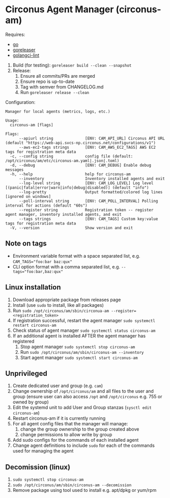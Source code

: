 # Circonus Agent Manager (circonus-am)

Requires:

* [go](https://go.dev/dl/)
* [goreleaser](https://goreleaser.com/install/)
* [golangci-lint](https://golangci-lint.run/usage/install/#local-installation)

1. Build (for testing): `goreleaser build --clean --snapshot`
1. Release:
   1. Ensure all commits/PRs are merged
   1. Ensure repo is up-to-date
   1. Tag with semver from CHANGELOG.md
   1. Run `goreleaser release --clean`

Configuration:

```text
Manager for local agents (metrics, logs, etc.)

Usage:
  circonus-am [flags]

Flags:
      --apiurl string              [ENV: CAM_API_URL] Circonus API URL (default "https://web-api.svcs-np.circonus.net/configurations/v1")
      --aws-ec2-tags strings       [ENV: CAM_AWS_EC2_TAGS] AWS EC2 tags for registration meta data
  -c, --config string              config file (default: /opt/circonus/am/etc/circonus-am.yaml|.json|.toml)
  -d, --debug                      [ENV: CAM_DEBUG] Enable debug messages
  -h, --help                       help for circonus-am
      --inventory                  Inventory installed agents and exit
      --log-level string           [ENV: CAM_LOG_LEVEL] Log level [(panic|fatal|error|warn|info|debug|disabled)] (default "info")
      --log-pretty                 Output formatted/colored log lines [ignored on windows]
      --poll-interval string       [ENV: CAM_POLL_INTERVAL] Polling interval for actions (default "60s")
      --register string            Registration token -- register agent manager, inventory installed agents, and exit
      --tags strings               [ENV: CAM_TAGS] Custom key:value tags for registration meta data
  -V, --version                    Show version and exit

  ```

## Note on tags

* Environment variable format with a space separated list, e.g. `CAM_TAGS="foo:bar baz:qux"`
* CLI option format with a comma separated list, e.g. `--tags="foo:bar,baz:qux"`

## Linux installation

1. Download appropriate package from releases page
1. Install (use `sudo` to install, like all packages)
1. Run `sudo /opt/circonus/am/sbin/circonua-am --register=<registration_token>`
1. If registration successful, restart the agent manager `sudo systemctl restart circonus-am`
1. Check status of agent manager `sudo systemctl status circonus-am`
1. If an additional agent is installed AFTER the agent manager has registered
   1. Stop agent manager `sudo systemctl stop circonus-am`
   1. Run `sudo /opt/circonus/am/sbin/circonus-am --inventory`
   1. Start agent manager `sudo systemctl start circonus-am`

## Unprivileged

1. Create dedicated user and group (e.g. `cam`)
1. Change ownership of `/opt/circonus/am` and all files to the user and group (ensure user can also access `/opt` and `/opt/circonus` e.g. 755 or owned by group)
1. Edit the systemd unit to add User and Group stanzas (`sysctl edit circonus-am`)
1. Restart circonus-am if it is currently running
1. For all agent config files that the manager will manage:
   1. change the group ownership to the group created above
   1. change permissions to allow write by group
1. Add sudo configs for the commands of each installed agent
1. Change agent definitions to include `sudo` for each of the commands used for managing the agent

## Decomission (linux)

1. `sudo systemctl stop circonus-am`
1. `sudo /opt/circonus/am/sbin/circonus-am --decomission`
1. Remove package using tool used to install e.g. apt/dpkg or yum/rpm
